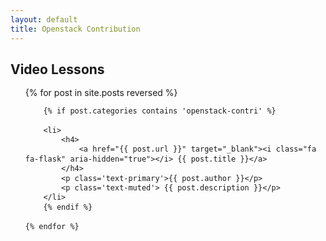 ```yaml
---
layout: default
title: Openstack Contribution
---
```


<style>
ul.mod {
	line-height: 110%;
}
</style>


## Video Lessons
<ul class='mod'>
	{% for post in site.posts reversed %}

		{% if post.categories contains 'openstack-contri' %}
		
		<li>
			<h4>
				<a href="{{ post.url }}" target="_blank"><i class="fa fa-flask" aria-hidden="true"></i> {{ post.title }}</a>
			</h4>
			<p class='text-primary'>{{ post.author }}</p>
			<p class='text-muted'> {{ post.description }}</p>
		</li>
		{% endif %}
		
	{% endfor %}

</ul>